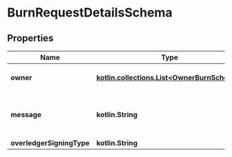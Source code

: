 
# BurnRequestDetailsSchema

## Properties
Name | Type | Description | Notes
------------ | ------------- | ------------- | -------------
**owner** | [**kotlin.collections.List&lt;OwnerBurnSchema&gt;**](OwnerBurnSchema.md) | Who is the owner of the tokens |  [optional]
**message** | **kotlin.String** | Any text-based element of the data payload |  [optional]
**overledgerSigningType** | **kotlin.String** |  |  [optional]




